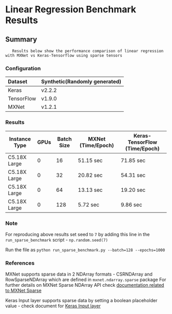 # Linear Regression Benchmark Results 

## Summary
```
   Results below show the performance comparison of linear regression with MXNet vs Keras-Tensorflow using sparse tensors
```

### Configuration
| Dataset          | Synthetic(Randomly generated)                                |
| :--------------- | :----------------------------------------------------------- |
| Keras            | v2.2.2                                                      |
| TensorFlow       | v1.9.0                                                      |
| MXNet            | v1.2.1                                                       |


### Results 
| Instance Type | GPUs  | Batch Size  | MXNet (Time/Epoch) | Keras-TensorFlow (Time/Epoch)  |
|-----|-----|-----|----- |-----|
|  C5.18X Large |   0  | 16  | 51.15 sec | 71.85 sec |
|  C5.18X Large |   0  | 32 | 20.82 sec | 54.31 sec |
|  C5.18X Large |   0  | 64  | 13.13 sec | 19.20 sec |
|  C5.18X Large |   0  | 128  | 5.72 sec | 9.86 sec |

### Note
For reproducing above results set seed to `7` by adding this line in the `run_sparse_benchmark` script - `np.random.seed(7)`

Run the file as `python run_sparse_benchmark.py --batch=128 --epochs=1000`

### References
MXNet supports sparse data in 2 NDArray formats - CSRNDArray and RowSparseNDArray which are defined in `mxnet.ndarray.sparse` package
For further details on MXNet Sparse NDArray API check [documentation related to MXNet Sparse](https://mxnet.incubator.apache.org/api/python/ndarray/sparse.html)

Keras Input layer supports sparse data by setting a boolean placeholder value - check document for [Keras Input layer](https://keras.io/layers/core/#input)
